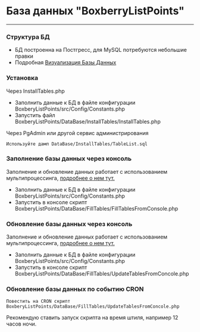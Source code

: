 # База данных "BoxberryListPoints"
___
### Структура БД 
- БД построенна на Постгресс, для MySQL потребуются небольшие правки
- Подробная [Визуализация Базы Данных](https://chessterrdev.github.io/BoxberyListPoints/)

### Установка 
Через InstallTables.php

* Заполнить данные к БД в файле конфигурации BoxberyListPoints/src/Config/Constants.php
* Запустить файл BoxberyListPoints/DataBase/InstallTables/InstallTables.php

Через PgAdmin или другой сервис администрирования 
```
Используйте дамп DataBase/InstallTables/TableList.sql
```

### Заполнение базы данных через консоль
Заполнение и обновление данных работает с использованием мультипроцессинга, [подробнее о нем тут.](./FillTables#readme)
* Заполнить данные к БД в файле конфигурации BoxberyListPoints/src/Config/Constants.php
* Запустить в консоле скрипт BoxberyListPoints/DataBase/FillTables/FillTablesFromConsole.php


### Обновление базы данных через консоль
Заполнение и обновление данных работает с использованием мультипроцессинга, [подробнее о нем тут.](./FillTables#readme)
* Заполнить данные к БД в файле конфигурации BoxberyListPoints/src/Config/Constants.php
* Запустить в консоле скрипт BoxberyListPoints/DataBase/FillTables/UpdateTablesFromConcole.php

### Обновление базы данных по событию CRON 
``Повестить на CRON скрипт BoxberyListPoints/DataBase/FillTables/UpdateTablesFromConcole.php``

Рекомендую ставить запуск скрипта на время штиля, например 12 часов ночи. 